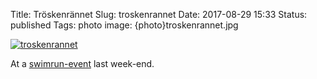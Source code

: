 Title: Tröskenrännet
Slug: troskenrannet
Date: 2017-08-29 15:33
Status: published
Tags: photo
image: {photo}troskenrannet.jpg

[![troskenrannet]({photo}troskenrannet.jpg "troskenrannet")]({static}/pic/troskenrannet.jpg)

At a [swimrun-event](http://gavlelangdistans.se/gld/troskenrannet/) last week-end.

